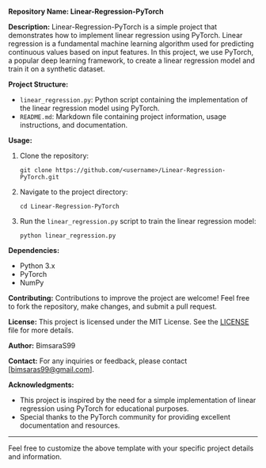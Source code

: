 **Repository Name: Linear-Regression-PyTorch** 

**Description:**
Linear-Regression-PyTorch is a simple project that demonstrates how to implement linear regression using PyTorch. Linear regression is a fundamental machine learning algorithm used for predicting continuous values based on input features. In this project, we use PyTorch, a popular deep learning framework, to create a linear regression model and train it on a synthetic dataset.

**Project Structure:**
- `linear_regression.py`: Python script containing the implementation of the linear regression model using PyTorch.
- `README.md`: Markdown file containing project information, usage instructions, and documentation.

**Usage:**
1. Clone the repository:
   ```
   git clone https://github.com/<username>/Linear-Regression-PyTorch.git
   ```
2. Navigate to the project directory:
   ```
   cd Linear-Regression-PyTorch
   ```
3. Run the `linear_regression.py` script to train the linear regression model:
   ```
   python linear_regression.py
   ```

**Dependencies:**
- Python 3.x
- PyTorch
- NumPy

**Contributing:**
Contributions to improve the project are welcome! Feel free to fork the repository, make changes, and submit a pull request.

**License:**
This project is licensed under the MIT License. See the [LICENSE](LICENSE) file for more details.

**Author:**
BimsaraS99

**Contact:**
For any inquiries or feedback, please contact [bimsaras99@gmail.com].

**Acknowledgments:**
- This project is inspired by the need for a simple implementation of linear regression using PyTorch for educational purposes.
- Special thanks to the PyTorch community for providing excellent documentation and resources.

---
Feel free to customize the above template with your specific project details and information.

